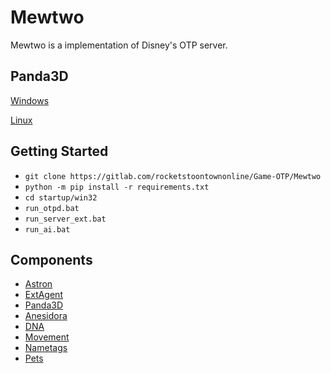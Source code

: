Mewtwo
============

Mewtwo is a implementation of Disney's OTP server.

## Panda3D
[Windows](https://drive.google.com/file/d/1KuAB6FZTMk8D5SqskF-490MxhBqkpqlM)

[Linux](https://rocketprogrammer.me/linux/py2.deb)

## Getting Started
* `git clone https://gitlab.com/rocketstoontownonline/Game-OTP/Mewtwo`
* `python -m pip install -r requirements.txt`
* `cd startup/win32`
* `run_otpd.bat`
* `run_server_ext.bat`
* `run_ai.bat`

## Components
* [Astron](https://github.com/Astron/Astron)
* [ExtAgent](https://github.com/pythonengineer)
* [Panda3D](https://github.com/rocketprogrammer/panda3d)
* [Anesidora](https://github.com/satire6/Anesidora)
* [DNA](https://github.com/rocketprogrammer/panda3d/tree/master/panda/src/toontown)
* [Movement](https://github.com/open-toontown/libotp-movement)
* [Nametags](https://github.com/loblao/libotp-nametags)
* [Pets](https://github.com/open-toontown/libtoontown-pets)
